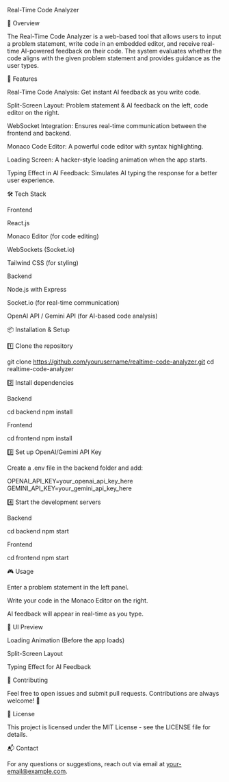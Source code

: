 Real-Time Code Analyzer

📌 Overview

The Real-Time Code Analyzer is a web-based tool that allows users to input a problem statement, write code in an embedded editor, and receive real-time AI-powered feedback on their code. The system evaluates whether the code aligns with the given problem statement and provides guidance as the user types.

🚀 Features

Real-Time Code Analysis: Get instant AI feedback as you write code.

Split-Screen Layout: Problem statement & AI feedback on the left, code editor on the right.

WebSocket Integration: Ensures real-time communication between the frontend and backend.

Monaco Code Editor: A powerful code editor with syntax highlighting.

Loading Screen: A hacker-style loading animation when the app starts.

Typing Effect in AI Feedback: Simulates AI typing the response for a better user experience.

🛠️ Tech Stack

Frontend

React.js

Monaco Editor (for code editing)

WebSockets (Socket.io)

Tailwind CSS (for styling)

Backend

Node.js with Express

Socket.io (for real-time communication)

OpenAI API / Gemini API (for AI-based code analysis)

📦 Installation & Setup

1️⃣ Clone the repository

git clone https://github.com/yourusername/realtime-code-analyzer.git
cd realtime-code-analyzer

2️⃣ Install dependencies

Backend

cd backend
npm install

Frontend

cd frontend
npm install

3️⃣ Set up OpenAI/Gemini API Key

Create a .env file in the backend folder and add:

OPENAI_API_KEY=your_openai_api_key_here
GEMINI_API_KEY=your_gemini_api_key_here

4️⃣ Start the development servers

Backend

cd backend
npm start

Frontend

cd frontend
npm start

🎮 Usage

Enter a problem statement in the left panel.

Write your code in the Monaco Editor on the right.

AI feedback will appear in real-time as you type.

🎨 UI Preview

Loading Animation (Before the app loads)

Split-Screen Layout

Typing Effect for AI Feedback

🤝 Contributing

Feel free to open issues and submit pull requests. Contributions are always welcome! 🎉

📝 License

This project is licensed under the MIT License - see the LICENSE file for details.

📬 Contact

For any questions or suggestions, reach out via email at your-email@example.com.

